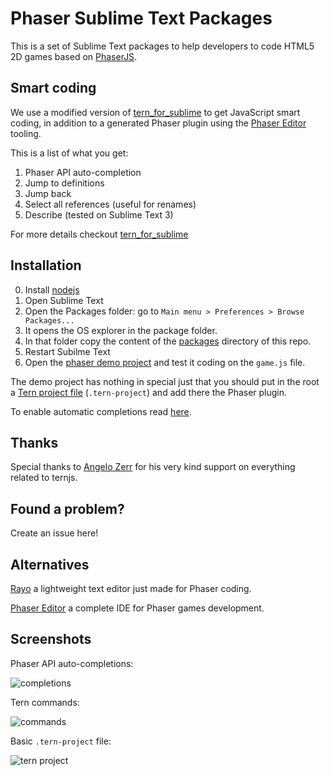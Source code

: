 # Phaser Sublime Text Packages

This is a set of Sublime Text packages to help developers to code HTML5 2D games based on [PhaserJS](https://github.com/photonstorm/phaser).

## Smart coding

We use a modified version of [tern_for_sublime](https://github.com/ternjs/tern_for_sublime) to get JavaScript smart coding, in addition to a generated Phaser plugin using the [Phaser Editor](http://phasereditor.boniatillo.com) tooling.

This is a list of what you get:

1. Phaser API auto-completion
2. Jump to definitions
3. Jump back
4. Select all references (useful for renames)
5. Describe (tested on Sublime Text 3)

For more details checkout [tern_for_sublime](https://github.com/ternjs/tern_for_sublime)

## Installation

0. Install [nodejs](http://nodejs.org)
1. Open Sublime Text
2. Open the Packages folder: go to `Main menu > Preferences > Browse Packages...`
3. It opens the OS explorer in the package folder.
4. In that folder copy the content of the [packages](../packages) directory of this repo.
5. Restart Subilme Text
6. Open the [phaser demo project](https://github.com/boniatillo-com/PhaserSublimePackage/tree/master/demo/sublime-projects/phaser) and test it coding on the `game.js` file.

The demo project has nothing in special just that you should put in the root a [Tern project file](http://ternjs.net/doc/manual.html#configuration) (`.tern-project`) and add there the Phaser plugin.

To enable automatic completions read [here](https://github.com/ternjs/tern_for_sublime#automatically-showing-completions).

## Thanks

Special thanks to [Angelo Zerr](https://github.com/angelozerr) for his very kind support on everything related to ternjs.

## Found a problem?

Create an issue here!

## Alternatives

[Rayo](http://phasereditor.boniatillo.com/blog/rayo) a lightweight text editor just made for Phaser coding.

[Phaser Editor](http://phasereditor.boniatillo.com/blog/features) a complete IDE for Phaser games development.

## Screenshots

Phaser API auto-completions:

![completions](https://github.com/boniatillo-com/PhaserSublimePackage/blob/master/demo/screenshots/Autocompletion.png "Phaser API auto-completion")

Tern commands:

![commands](https://github.com/boniatillo-com/PhaserSublimePackage/blob/master/demo/screenshots/TernCommands.png "Tern commands")

Basic `.tern-project` file:

![tern project](https://github.com/boniatillo-com/PhaserSublimePackage/blob/master/demo/screenshots/TernProject.png "Tern project file")


